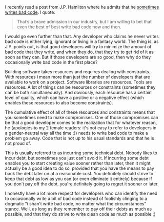 I recently read a post from J.P. Hamilton where he admits that he <a href="http://www.jphamilton.net/post/Sometimes-I-Write-Bad-Code.aspx">sometimes writes bad code</a>.  I quote:

<blockquote>
That’s a brave admission in our industry, but I am willing to bet that even the best of best write bad code now and then.
</blockquote>

I would go even further than that.  Any developer who claims he never writes bad code is either lying, ignorant or living in a fantasy world.  The thing is, as J.P. points out, is that good developers will try to minimize the amount of bad code that they write, and when they do, that they try to get rid of it as soon as they can.  But if those developers are so good, then why do they occasionally write bad code in the first place?

Building software takes resources and requires dealing with constraints.  With resources i mean more than just the number of developers that are available to work on a project.  Software libraries are resources. Tools are resources.  A lot of things can be resources or constraints (sometimes they can be both simultaneously). And obviously, each resource has a certain level of quality, which can have a positive or a negative effect (which enables these resources to also become constraints).

The cumulative effect of all of these resources and constraints means that you sometimes need to make compromises.  One of those compromises can be that a good developer comes to the realization that for whatever reason, he (apologies to my 2 female readers: it's not easy to refer to developers in a gender-neutral way all the time ;)) needs to write bad code to make a problem go away.  Code that is not up to his usual standards and that he is not proud of.  

This is usually referred to as incurring some technical debt.  Nobody likes to incur debt, but sometimes you just can't avoid it.  If incurring some debt enables you to start creating value sooner rather than later, then it might actually be a good idea to do so, provided that you have the means to pay back the debt later on at a reasonable cost.  You definitely should strive to keep that debt as low as you can (or even eliminate it entirely) because if you don't pay off the debt, you're definitely going to regret it sooner or later.

I honestly have a lot more respect for developers who can identify the need to occasionally write a bit of bad code instead of foolishly clinging to a dogmatic "i shan't write bad code, no matter what the circumstances" stance.  Well, as long as they remember to pay off their debts as much as possible, and that they do strive to write clean code as much as possible ;) 
